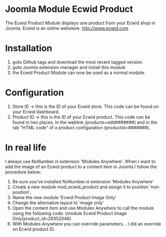 Joomla Module Ecwid Product
=================

The Ecwid Product Module displays one product from your Ecwid shop in Joomla.
Ecwid is an online webstore. http://www.ecwid.com

Installation
=================
1. goto Github tags and download the most recent tagged version.
2. goto Joomla extension manager and install this module
3. the Ecwid Product Module can now be used as a normal module.

Configuration
=================
1. Store ID -> this is the ID of your Ecwid store. This code can be found on your Ecwid dashboard.
2. Product ID -> this is the ID of your Ecwid product. This code can be found in two places. In the weblink (products=edit#######) and in the tab "HTML code" of a product configuration (productid=#######).

In real life
=================
I always use NoNumber.nl extension 'Modules Anywhere'. When I want to add the image of an Ecwid product to a content item in Joomla I follow the procedure below:
1. Be sure you've installed NoNumber.nl extension 'Modules Anywhere'
2. Create a new module mod_ecwid_product and assign it to position 'non-position'.
3. Name the new module 'Ecwid Product Image Only'
4. Change the alternative layout to 'image only'
5. Open the content item and use Modules Anywhere to call the module using the following code: {module Ecwid Product Image Only|product_id=26352046}
6. With Modules Anywhere you can override parameters... I did an override on Ecwid product ID.
